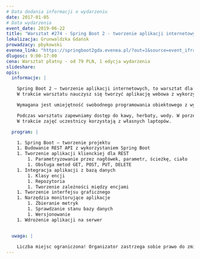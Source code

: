 ```yaml
---
# Data dodania informacji o wydarzeniu
date: 2017-01-05
# Data wydarzenia
event_date: 2019-06-22
title: "Warsztat #274 - Spring Boot 2 - tworzenie aplikacji internetowych"
lokalizacja: Grunwaldzka Gdańsk
prowadzacy: pbykowski
evenea_link: "https://springboot2gda.evenea.pl/?out=1&source=event_iframe"
dlugosc: 9:00-17:00
cena: Warsztat płatny - od 79 PLN, 1 edycja wydarzenia
slideshare:
opis:
  informacje: |

    Spring Boot 2 – tworzenie aplikacji internetowych, to warsztat dla osób chcących szybko zbudować aplikacje internetową napisaną w języku Java. Minimum konfiguracji, sprawny proces tworzenia.
    W trakcie warsztatu nauczysz się tworzyć aplikację webowa z wykorzystaniem technologii Spring Boot. Dowiesz się jak wystawiać REST API, projektować GUI oraz utrwalać dane w bazie danych. Stworzoną aplikacje uruchomisz na serwerze, co sprawi, że będzie ona dostępna dla innych.

    Wymagana jest umiejętność swobodnego programowania obiektowego z wykorzystaniem Java 8, znajomość składni SQL oraz podstaw HTML.

    Podczas warsztatu zapewniamy dostęp do kawy, herbaty, wody. W porze obiadowej zapewniamy pizzę w wersji mięsnej lub wegeteriańskiej.
    W trakcie zajęć uczestnicy korzystają z własnych laptopów.

  program: |

    1. Spring Boot – tworzenie projektu
    1. Budowanie REST API z wykorzystaniem Spring Boot
    1. Tworzenie aplikacji klienckiej dla REST
        1. Parametryzowanie przez nagłówek, parametr, ścieżkę, ciało
        1. Obsługa metod GET, POST, PUT, DELETE
    1. Integracja aplikacji z bazą danych
        1. Klasy encji
        1. Repozytoria
        1. Tworzenie zależności między encjami
    1. Tworzenie interfejsu graficznego 
    1. Narzędzia monitorujące aplikacje
        1. Zbieranie metryk
        1. Sprawdzanie stanu bazy danych
        1. Wersjonowanie 
    1. Wdrożenie aplikacji na serwer


  uwaga: |
 
    Liczba miejsc ograniczona! Organizator zastrzega sobie prawo do zmiany lokalizacji wydarzenia oraz jego odwołania w przypadku niezgłoszenia się minimalnej liczby uczestników. 
---
```


